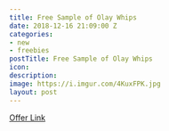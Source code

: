 ```yaml
---
title: Free Sample of Olay Whips
date: 2018-12-16 21:09:00 Z
categories:
- new
- freebies
postTitle: Free Sample of Olay Whips
icon: 
description: 
image: https://i.imgur.com/4KuxFPK.jpg
layout: post
---
```


[Offer Link](https://olaywhips.com/)


